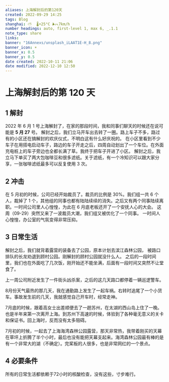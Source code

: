 ```yaml
---
aliases: 上海解封后的第120天
created: 2022-09-29 14:25
tags: Blog
shanghai: ⛅️  🌡️+25°C 🌬️↖7km/h
number headings: auto, first-level 1, max 6, _.1.1
note_type: share
links: 
banner: "16Annexs/unsplash_iLAAT1E-H_8.png"
banner_icon: ☀️
banner_x: 0.5
banner_y: 0.5
date created: 2022-10-11 21:06
date modified: 2022-12-10 12:50
---
```

# 上海解封后的第 120 天 
## 1 解封
2022 年 6 月 1 号上海解封了，在家的那段时间，我和同事们聊天的时候还在说可能是 **5 月 27** 号。
解封之后，我们立马开车出去转了一圈。路上车子不多，路过有的小区还在搞解封的欢庆仪式，不明白这有什么好庆祝的。
在小区里看到不少车子在用搭电启动车子，路边的车子开走之后，四周自动划出了一个车位。在外面充电桩上的车子旁边也全都长满了草。我终于把车子开进了小区。
解封之后，我立马下单买了两大包咖啡豆和很多滤纸。关于滤纸，有一个冷知识可以跟大家分享，一张咖啡滤纸最多可以反复使用 3 次。
## 2 冲击
在 5 月初的时候，公司已经开始裁员了。裁员的比例是 30%。我们组一共 6 个人，裁掉了 1 个，其他组的同事也都有陆陆续续的消失。之后又有两个同事陆续离职。一时间公司里人心惶惶，为此在 6 月底老板还开了一个安抚人心的大会。
这周（09-29）突然又来了一波裁员大潮，我们组又被优化了一个同事。 
一时间人心惶惶，办公室的气氛变得非常压抑。
## 3 日常生活
解封之后，我们就背着露营的装备去了公园，原本计划去滨江森林公园，
被路口排队的长龙劝退到顾村公园。刚解封的顾村公园就没什么人。
之后的一段时间里，我们也在外面吃了几次饭，刚开始还不能坐满，后面有一段时间又突然不让堂食了。

上一周公司附近发生了一件街头凶杀案，之后的这几天路口都停着一辆巡逻警车。

8月份天气最热的那几天，我在通勤路上发生了一起车祸。右转时追尾了一个小货车。事故发生前的几天，我就感觉自己开车时，经常走神。

7月底的时候，跟着高女士出差顺便去了一趟苏州，在太湖的西山岛上住了一晚。也是半年来第一次离开上海。到苏州下高速的时候，体验到了各种毫无意义的关卡和保证书。回上海时，反而没有太多阻碍。

7月初的时候，一起去了上海海湾森林公园露营，那天非常热，我带着刚买的天幕在草坪上折腾了半个小时，最后也没有能把天幕支起来。海湾森林公园最有棒的是有一个非常大的湖（不确定）。完桨板的人很多，也是非常网红的一个景点。

## 4 必要条件

所有的日常生活都依赖于72小时的核酸检查，没有这些，寸步难行。




